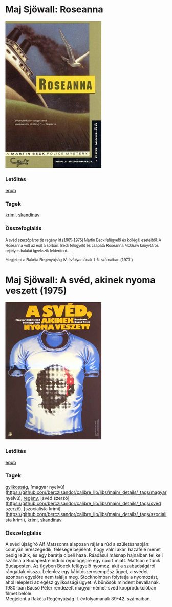 # <a name="id_686">Maj Sjöwall: Roseanna </a>
<img src="https://github.com/BercziSandor/calibre_lib/raw/main/libs/main/Maj%20Sjowall/Roseanna%20%28686%29/cover.jpg" alt="cover" width="300"/>

### Letöltés
[epub](https://github.com/BercziSandor/calibre_lib/raw/main/libs/main/Maj%20Sjowall/Roseanna%20%28686%29/Roseanna%20-%20Maj%20Sjowall.epub)

### Tagek
[krimi](https://github.com/berczisandor/calibre_lib/libs/main/_details/_tags/krimi), [skandináv](https://github.com/berczisandor/calibre_lib/libs/main/_details/_tags/skandináv)

### Összefoglalás
<div><p style="margin-top: 0px; margin-right: 0px; margin-bottom: 10px; margin-left: 0px; padding-top: 0px; padding-right: 0px; padding-bottom: 0px; padding-left: 0px; border-top-width: 0px; border-right-width: 0px; border-bottom-width: 0px; border-left-width: 0px; border-style: initial; border-color: initial; outline-width: 0px; outline-style: initial; outline-color: initial; vertical-align: baseline; background-color: transparent; "></p><p style="margin-top: 0px; margin-right: 0px; margin-bottom: 10px; margin-left: 0px; padding-top: 0px; padding-right: 0px; padding-bottom: 0px; padding-left: 0px; border-top-width: 0px; border-right-width: 0px; border-bottom-width: 0px; border-left-width: 0px; border-style: initial; border-color: initial; outline-width: 0px; outline-style: initial; outline-color: initial; vertical-align: baseline; background-color: transparent; "><font class="Apple-style-span" face="'MS Shell Dlg 2', sans-serif"><span class="Apple-style-span" style="font-size: 12px;">A svéd szerzőpáros tíz regény írt (1965-1975) Martin Beck felügyelő és kollégái eseteiből. A Roseanna volt az eső a sorban. Beck felügyelő és csapata Roseanna McGraw könyvtáros rejtélyes halálát igyekszik felderíteni…</span></font></p><p style="margin-top: 0px; margin-right: 0px; margin-bottom: 10px; margin-left: 0px; padding-top: 0px; padding-right: 0px; padding-bottom: 0px; padding-left: 0px; border-top-width: 0px; border-right-width: 0px; border-bottom-width: 0px; border-left-width: 0px; border-style: initial; border-color: initial; outline-width: 0px; outline-style: initial; outline-color: initial; vertical-align: baseline; background-color: transparent; "><font class="Apple-style-span" face="'MS Shell Dlg 2', sans-serif"><span class="Apple-style-span" style="font-size: 12px;">Megjelent a Rakéta Regényújság IV. évfolyamának 1-6. számaiban (1977.)</span></font></p></div>


# <a name="id_675">Maj Sjöwall: A svéd, akinek nyoma veszett (1975)</a>
<img src="https://github.com/BercziSandor/calibre_lib/raw/main/libs/main/Maj%20Sjowall/A%20sved%2C%20akinek%20nyoma%20veszett%20%28675%29/cover.jpg" alt="cover" width="300"/>

### Letöltés
[epub](https://github.com/BercziSandor/calibre_lib/raw/main/libs/main/Maj%20Sjowall/A%20sved%2C%20akinek%20nyoma%20veszett%20%28675%29/A%20sved%2C%20akinek%20nyoma%20veszett%20-%20Maj%20Sjowall.epub)

### Tagek
[gyilkosság](https://github.com/berczisandor/calibre_lib/libs/main/_details/_tags/gyilkosság), [magyar nyelvű](https://github.com/berczisandor/calibre_lib/libs/main/_details/_tags/magyar nyelvű), [regény](https://github.com/berczisandor/calibre_lib/libs/main/_details/_tags/regény), [svéd szerző](https://github.com/berczisandor/calibre_lib/libs/main/_details/_tags/svéd szerző), [szocialista krimi](https://github.com/berczisandor/calibre_lib/libs/main/_details/_tags/szocialista krimi), [krimi](https://github.com/berczisandor/calibre_lib/libs/main/_details/_tags/krimi), [skandináv](https://github.com/berczisandor/calibre_lib/libs/main/_details/_tags/skandináv)

### Összefoglalás
<div>
<p>A svéd újságíró Alf Matssonra alaposan rájár a rúd a születésnapján: csúnyán lerészegedik, felesége bejelenti, hogy válni akar, hazafelé menet pedig leütik, és egy barátja cipeli haza. Ráadásul másnap hajnalban fel kell szállnia a Budapestre induló repülőgépre egy riport miatt. Mattson eltűnik Budapesten. Az ügyben Boeck felügyelő nyomoz, akit a szabadságáról rángattak vissza. Leleplez egy kábítószercsempész ügyet, a svédet azonban egyelőre nem találja meg. Stockholmban folytatja a nyomozást, ahol leleplezi az egész gyilkossági ügyet. A bűnösök mindent bevallanak. 1980-ban Bacsó Péter rendezett magyar-német-svéd kooprodukcióban filmet belőle.<br>Megjelent a Rakéta Regényújság II. évfolyamának 39-42. számaiban.</p></div>


